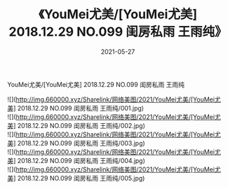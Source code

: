 ﻿---
layout: post
title:  《YouMei尤美/[YouMei尤美] 2018.12.29 NO.099 闺房私雨 王雨纯》
date:   2021-05-27
img: http://img.660000.xyz/Sharelink/网络美图/2021/YouMei尤美/[YouMei尤美] 2018.12.29 NO.099 闺房私雨 王雨纯/000.jpg
categories: [美女, 清纯, 唯美]
---

YouMei尤美/[YouMei尤美] 2018.12.29 NO.099 闺房私雨 王雨纯

 ![](http://img.660000.xyz/Sharelink/网络美图/2021/YouMei尤美/[YouMei尤美] 2018.12.29 NO.099 闺房私雨 王雨纯/001.jpg) <br>![](http://img.660000.xyz/Sharelink/网络美图/2021/YouMei尤美/[YouMei尤美] 2018.12.29 NO.099 闺房私雨 王雨纯/002.jpg) <br>![](http://img.660000.xyz/Sharelink/网络美图/2021/YouMei尤美/[YouMei尤美] 2018.12.29 NO.099 闺房私雨 王雨纯/003.jpg) <br>![](http://img.660000.xyz/Sharelink/网络美图/2021/YouMei尤美/[YouMei尤美] 2018.12.29 NO.099 闺房私雨 王雨纯/004.jpg) <br>![](http://img.660000.xyz/Sharelink/网络美图/2021/YouMei尤美/[YouMei尤美] 2018.12.29 NO.099 闺房私雨 王雨纯/005.jpg) <br>